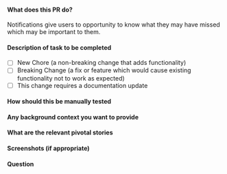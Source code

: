 #### What does this PR do?
Notifications give users to opportunity to know what they may have missed which may be important to them.
#### Description of task to be completed
- [ ] New Chore (a non-breaking change that adds functionality)
- [ ] Breaking Change (a fix or feature which would cause existing functionality not to work as expected)
- [ ] This change requires a documentation update
#### How should this be manually tested
#### Any background context you want to provide
#### What are the relevant pivotal stories
#### Screenshots (if appropriate)
#### Question
